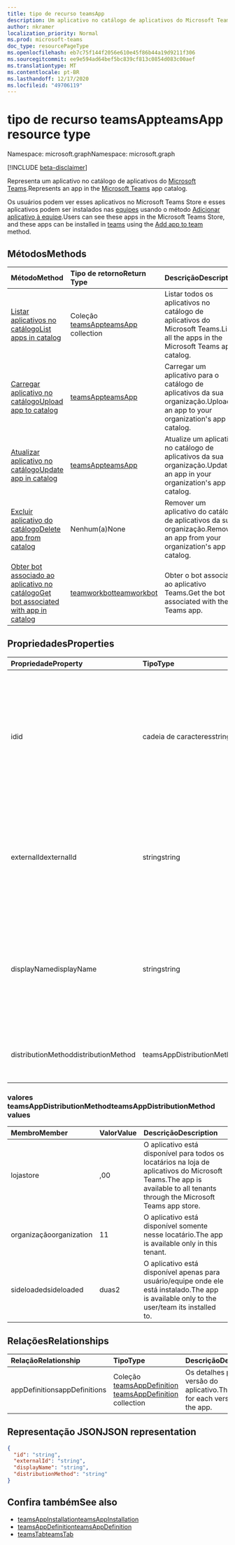 ```yaml
---
title: tipo de recurso teamsApp
description: Um aplicativo no catálogo de aplicativos do Microsoft Teams.
author: nkramer
localization_priority: Normal
ms.prod: microsoft-teams
doc_type: resourcePageType
ms.openlocfilehash: eb7c75f144f2056e610e45f86b44a19d9211f306
ms.sourcegitcommit: ee9e594ad64bef5bc839cf813c0854d083c00aef
ms.translationtype: MT
ms.contentlocale: pt-BR
ms.lasthandoff: 12/17/2020
ms.locfileid: "49706119"
---
```

# <a name="teamsapp-resource-type"></a><span data-ttu-id="d06f2-103">tipo de recurso teamsApp</span><span class="sxs-lookup"><span data-stu-id="d06f2-103">teamsApp resource type</span></span>

<span data-ttu-id="d06f2-104">Namespace: microsoft.graph</span><span class="sxs-lookup"><span data-stu-id="d06f2-104">Namespace: microsoft.graph</span></span>

[!INCLUDE [beta-disclaimer](../../includes/beta-disclaimer.md)]

<span data-ttu-id="d06f2-105">Representa um aplicativo no catálogo de aplicativos do [Microsoft Teams](teams-api-overview.md).</span><span class="sxs-lookup"><span data-stu-id="d06f2-105">Represents an app in the [Microsoft Teams](teams-api-overview.md) app catalog.</span></span>

<span data-ttu-id="d06f2-106">Os usuários podem ver esses aplicativos no Microsoft Teams Store e esses aplicativos podem ser instalados nas [equipes](team.md) usando o método [Adicionar aplicativo à equipe](../api/team-post-installedapps.md).</span><span class="sxs-lookup"><span data-stu-id="d06f2-106">Users can see these apps in the Microsoft Teams Store, and these apps can be installed in [teams](team.md) using the [Add app to team](../api/team-post-installedapps.md) method.</span></span>

## <a name="methods"></a><span data-ttu-id="d06f2-107">Métodos</span><span class="sxs-lookup"><span data-stu-id="d06f2-107">Methods</span></span>

| <span data-ttu-id="d06f2-108">Método</span><span class="sxs-lookup"><span data-stu-id="d06f2-108">Method</span></span>       | <span data-ttu-id="d06f2-109">Tipo de retorno</span><span class="sxs-lookup"><span data-stu-id="d06f2-109">Return Type</span></span>  |<span data-ttu-id="d06f2-110">Descrição</span><span class="sxs-lookup"><span data-stu-id="d06f2-110">Description</span></span>|
|:---------------|:--------|:----------|
|[<span data-ttu-id="d06f2-111">Listar aplicativos no catálogo</span><span class="sxs-lookup"><span data-stu-id="d06f2-111">List apps in catalog</span></span>](../api/appcatalogs-list-teamsapps.md) | <span data-ttu-id="d06f2-112">Coleção [teamsApp](teamsapp.md)</span><span class="sxs-lookup"><span data-stu-id="d06f2-112">[teamsApp](teamsapp.md) collection</span></span> | <span data-ttu-id="d06f2-113">Listar todos os aplicativos no catálogo de aplicativos do Microsoft Teams.</span><span class="sxs-lookup"><span data-stu-id="d06f2-113">List all the apps in the Microsoft Teams apps catalog.</span></span>|
|[<span data-ttu-id="d06f2-114">Carregar aplicativo no catálogo</span><span class="sxs-lookup"><span data-stu-id="d06f2-114">Upload app to catalog</span></span>](../api/teamsapp-publish.md) | [<span data-ttu-id="d06f2-115">teamsApp</span><span class="sxs-lookup"><span data-stu-id="d06f2-115">teamsApp</span></span>](teamsapp.md) | <span data-ttu-id="d06f2-116">Carregar um aplicativo para o catálogo de aplicativos da sua organização.</span><span class="sxs-lookup"><span data-stu-id="d06f2-116">Upload an app to your organization's app catalog.</span></span>|
|[<span data-ttu-id="d06f2-117">Atualizar aplicativo no catálogo</span><span class="sxs-lookup"><span data-stu-id="d06f2-117">Update app in catalog</span></span>](../api/teamsapp-update.md) | [<span data-ttu-id="d06f2-118">teamsApp</span><span class="sxs-lookup"><span data-stu-id="d06f2-118">teamsApp</span></span>](teamsapp.md) | <span data-ttu-id="d06f2-119">Atualize um aplicativo no catálogo de aplicativos da sua organização.</span><span class="sxs-lookup"><span data-stu-id="d06f2-119">Update an app in your organization's app catalog.</span></span>|
|[<span data-ttu-id="d06f2-120">Excluir aplicativo do catálogo</span><span class="sxs-lookup"><span data-stu-id="d06f2-120">Delete app from catalog</span></span>](../api/teamsapp-delete.md) | <span data-ttu-id="d06f2-121">Nenhum(a)</span><span class="sxs-lookup"><span data-stu-id="d06f2-121">None</span></span> | <span data-ttu-id="d06f2-122">Remover um aplicativo do catálogo de aplicativos da sua organização.</span><span class="sxs-lookup"><span data-stu-id="d06f2-122">Remove an app from your organization's app catalog.</span></span>|
|[<span data-ttu-id="d06f2-123">Obter bot associado ao aplicativo no catálogo</span><span class="sxs-lookup"><span data-stu-id="d06f2-123">Get bot associated with app in catalog</span></span>](../api/teamworkbot-get.md) | [<span data-ttu-id="d06f2-124">teamworkbot</span><span class="sxs-lookup"><span data-stu-id="d06f2-124">teamworkbot</span></span>](teamworkbot.md) | <span data-ttu-id="d06f2-125">Obter o bot associado ao aplicativo Teams.</span><span class="sxs-lookup"><span data-stu-id="d06f2-125">Get the bot associated with the Teams app.</span></span>|

## <a name="properties"></a><span data-ttu-id="d06f2-126">Propriedades</span><span class="sxs-lookup"><span data-stu-id="d06f2-126">Properties</span></span>

| <span data-ttu-id="d06f2-127">Propriedade</span><span class="sxs-lookup"><span data-stu-id="d06f2-127">Property</span></span>            | <span data-ttu-id="d06f2-128">Tipo</span><span class="sxs-lookup"><span data-stu-id="d06f2-128">Type</span></span>     | <span data-ttu-id="d06f2-129">Descrição</span><span class="sxs-lookup"><span data-stu-id="d06f2-129">Description</span></span> |
|:------------------- |:-------- |:----------- |
| <span data-ttu-id="d06f2-130">id</span><span class="sxs-lookup"><span data-stu-id="d06f2-130">id</span></span>                  | <span data-ttu-id="d06f2-131">cadeia de caracteres</span><span class="sxs-lookup"><span data-stu-id="d06f2-131">string</span></span>   | <span data-ttu-id="d06f2-132">A ID do aplicativo gerada no catálogo de aplicativos (diferente da ID fornecida pelo desenvolvedor em [pacote de aplicativos compactados do Microsoft Teams](/microsoftteams/platform/concepts/apps/apps-package).</span><span class="sxs-lookup"><span data-stu-id="d06f2-132">The catalog app's generated app ID (different from the developer-provided ID in the [Microsoft Teams zip app package](/microsoftteams/platform/concepts/apps/apps-package).</span></span> |
| <span data-ttu-id="d06f2-133">externalId</span><span class="sxs-lookup"><span data-stu-id="d06f2-133">externalId</span></span>          | <span data-ttu-id="d06f2-134">string</span><span class="sxs-lookup"><span data-stu-id="d06f2-134">string</span></span>   | <span data-ttu-id="d06f2-135">A ID do catálogo fornecido pelo desenvolvedor do aplicativo do [pacote de aplicativos compactados do Microsoft Teams](/microsoftteams/platform/concepts/apps/apps-package).</span><span class="sxs-lookup"><span data-stu-id="d06f2-135">The ID of the catalog provided by the app developer in the [Microsoft Teams zip app package](/microsoftteams/platform/concepts/apps/apps-package).</span></span> |
| <span data-ttu-id="d06f2-136">displayName</span><span class="sxs-lookup"><span data-stu-id="d06f2-136">displayName</span></span>                | <span data-ttu-id="d06f2-137">string</span><span class="sxs-lookup"><span data-stu-id="d06f2-137">string</span></span>   | <span data-ttu-id="d06f2-138">O nome do catálogo de aplicativos fornecido pelo desenvolvedor do aplicativo no [pacote de aplicativos compactados do Microsoft Teams](/microsoftteams/platform/concepts/apps/apps-package).</span><span class="sxs-lookup"><span data-stu-id="d06f2-138">The name of the catalog app provided by the app developer in the [Microsoft Teams zip app package](/microsoftteams/platform/concepts/apps/apps-package).</span></span> |
| <span data-ttu-id="d06f2-139">distributionMethod</span><span class="sxs-lookup"><span data-stu-id="d06f2-139">distributionMethod</span></span>  | <span data-ttu-id="d06f2-140">teamsAppDistributionMethod</span><span class="sxs-lookup"><span data-stu-id="d06f2-140">teamsAppDistributionMethod</span></span>     | <span data-ttu-id="d06f2-141">O método de distribuição para o aplicativo.</span><span class="sxs-lookup"><span data-stu-id="d06f2-141">The method of distribution for the app.</span></span> <span data-ttu-id="d06f2-142">Somente leitura.</span><span class="sxs-lookup"><span data-stu-id="d06f2-142">Read-only.</span></span>|

### <a name="teamsappdistributionmethod-values"></a><span data-ttu-id="d06f2-143">valores teamsAppDistributionMethod</span><span class="sxs-lookup"><span data-stu-id="d06f2-143">teamsAppDistributionMethod values</span></span>

|<span data-ttu-id="d06f2-144">Membro</span><span class="sxs-lookup"><span data-stu-id="d06f2-144">Member</span></span>|<span data-ttu-id="d06f2-145">Valor</span><span class="sxs-lookup"><span data-stu-id="d06f2-145">Value</span></span>|<span data-ttu-id="d06f2-146">Descrição</span><span class="sxs-lookup"><span data-stu-id="d06f2-146">Description</span></span>|
|:---|:---|:---|
|<span data-ttu-id="d06f2-147">loja</span><span class="sxs-lookup"><span data-stu-id="d06f2-147">store</span></span>|<span data-ttu-id="d06f2-148">,0</span><span class="sxs-lookup"><span data-stu-id="d06f2-148">0</span></span>| <span data-ttu-id="d06f2-149">O aplicativo está disponível para todos os locatários na loja de aplicativos do Microsoft Teams.</span><span class="sxs-lookup"><span data-stu-id="d06f2-149">The app is available to all tenants through the Microsoft Teams app store.</span></span>|
|<span data-ttu-id="d06f2-150">organização</span><span class="sxs-lookup"><span data-stu-id="d06f2-150">organization</span></span>|<span data-ttu-id="d06f2-151">1</span><span class="sxs-lookup"><span data-stu-id="d06f2-151">1</span></span>|<span data-ttu-id="d06f2-152">O aplicativo está disponível somente nesse locatário.</span><span class="sxs-lookup"><span data-stu-id="d06f2-152">The app is available only in this tenant.</span></span>|
|<span data-ttu-id="d06f2-153">sideloaded</span><span class="sxs-lookup"><span data-stu-id="d06f2-153">sideloaded</span></span>|<span data-ttu-id="d06f2-154">duas</span><span class="sxs-lookup"><span data-stu-id="d06f2-154">2</span></span>|<span data-ttu-id="d06f2-155">O aplicativo está disponível apenas para usuário/equipe onde ele está instalado.</span><span class="sxs-lookup"><span data-stu-id="d06f2-155">The app is available only to the user/team its installed to.</span></span>|

## <a name="relationships"></a><span data-ttu-id="d06f2-156">Relações</span><span class="sxs-lookup"><span data-stu-id="d06f2-156">Relationships</span></span>

| <span data-ttu-id="d06f2-157">Relação</span><span class="sxs-lookup"><span data-stu-id="d06f2-157">Relationship</span></span> | <span data-ttu-id="d06f2-158">Tipo</span><span class="sxs-lookup"><span data-stu-id="d06f2-158">Type</span></span>   | <span data-ttu-id="d06f2-159">Descrição</span><span class="sxs-lookup"><span data-stu-id="d06f2-159">Description</span></span> |
|:---------------|:--------|:----------|
|<span data-ttu-id="d06f2-160">appDefinitions</span><span class="sxs-lookup"><span data-stu-id="d06f2-160">appDefinitions</span></span>|<span data-ttu-id="d06f2-161">Coleção [teamsAppDefinition](teamsappdefinition.md) </span><span class="sxs-lookup"><span data-stu-id="d06f2-161">[teamsAppDefinition](teamsappdefinition.md) collection</span></span>| <span data-ttu-id="d06f2-162">Os detalhes para cada versão do aplicativo.</span><span class="sxs-lookup"><span data-stu-id="d06f2-162">The details for each version of the app.</span></span> |

## <a name="json-representation"></a><span data-ttu-id="d06f2-163">Representação JSON</span><span class="sxs-lookup"><span data-stu-id="d06f2-163">JSON representation</span></span>

<!-- {
  "blockType": "resource",
  "@odata.type": "microsoft.graph.teamsApp",
  "baseType": "microsoft.graph.entity"
}-->

```json
{
  "id": "string",
  "externalId": "string",
  "displayName": "string",
  "distributionMethod": "string"
}
```

## <a name="see-also"></a><span data-ttu-id="d06f2-164">Confira também</span><span class="sxs-lookup"><span data-stu-id="d06f2-164">See also</span></span>

- [<span data-ttu-id="d06f2-165">teamsAppInstallation</span><span class="sxs-lookup"><span data-stu-id="d06f2-165">teamsAppInstallation</span></span>](teamsappinstallation.md)
- [<span data-ttu-id="d06f2-166">teamsAppDefinition</span><span class="sxs-lookup"><span data-stu-id="d06f2-166">teamsAppDefinition</span></span>](teamsappdefinition.md)
- [<span data-ttu-id="d06f2-167">teamsTab</span><span class="sxs-lookup"><span data-stu-id="d06f2-167">teamsTab</span></span>](../resources/teamstab.md)

<!-- uuid: 8fcb5dbc-d5aa-4681-8e31-b001d5168d79
2015-10-25 14:57:30 UTC -->
<!--
{
  "type": "#page.annotation",
  "description": "teamsApp resource",
  "keywords": "",
  "section": "documentation",
  "tocPath": "",
  "suppressions": []
}
-->



